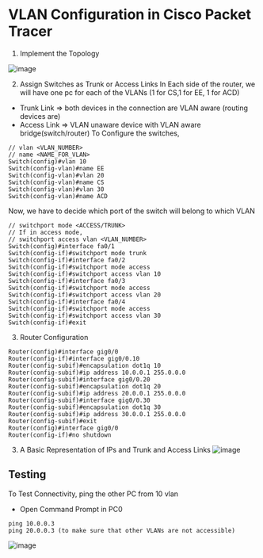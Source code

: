 # VLAN Configuration in Cisco Packet Tracer
1. Implement the Topology

![image](https://user-images.githubusercontent.com/84095994/236698177-baaf1206-c31b-49e9-ab16-aec3975b4fcf.png)

2. Assign Switches as Trunk or Access Links
In Each side of the router, we will have one pc for each of the VLANs (1 for CS,1 for EE, 1 for ACD)
- Trunk Link => both devices in the connection are VLAN aware (routing devices are)
- Access Link => VLAN unaware device with VLAN aware bridge(switch/router)
To Configure the switches,
```
// vlan <VLAN_NUMBER>
// name <NAME_FOR_VLAN>
Switch(config)#vlan 10
Switch(config-vlan)#name EE
Switch(config-vlan)#vlan 20
Switch(config-vlan)#name CS
Switch(config-vlan)#vlan 30
Switch(config-vlan)#name ACD
```
Now, we have to decide which port of the switch will belong to which VLAN
```
// switchport mode <ACCESS/TRUNK>
// If in access mode, 
// switchport access vlan <VLAN_NUMBER>
Switch(config)#interface fa0/1
Switch(config-if)#switchport mode trunk
Switch(config-if)#interface fa0/2
Switch(config-if)#switchport mode access
Switch(config-if)#switchport access vlan 10
Switch(config-if)#interface fa0/3
Switch(config-if)#switchport mode access
Switch(config-if)#switchport access vlan 20
Switch(config-if)#interface fa0/4
Switch(config-if)#switchport mode access
Switch(config-if)#switchport access vlan 30
Switch(config-if)#exit
```
3. Router Configuration
```
Router(config)#interface gig0/0
Router(config-if)#interface gig0/0.10
Router(config-subif)#encapsulation dot1q 10
Router(config-subif)#ip address 10.0.0.1 255.0.0.0
Router(config-subif)#interface gig0/0.20
Router(config-subif)#encapsulation dot1q 20
Router(config-subif)#ip address 20.0.0.1 255.0.0.0
Router(config-subif)#interface gig0/0.30
Router(config-subif)#encapsulation dot1q 30
Router(config-subif)#ip address 30.0.0.1 255.0.0.0
Router(config-subif)#exit
Router(config)#interface gig0/0
Router(config-if)#no shutdown
```
3. A Basic Representation of IPs and Trunk and Access Links
![image](https://user-images.githubusercontent.com/84095994/236699066-1b542565-9792-455e-b12c-a5835d3cd08e.png)

## Testing
To Test Connectivity, ping the other PC from 10 vlan
- Open Command Prompt in PC0
```
ping 10.0.0.3
ping 20.0.0.3 (to make sure that other VLANs are not accessible)
```
![image](https://user-images.githubusercontent.com/84095994/236699109-5317fa0b-7cb0-4056-b659-8c8d3d03f96e.png)
